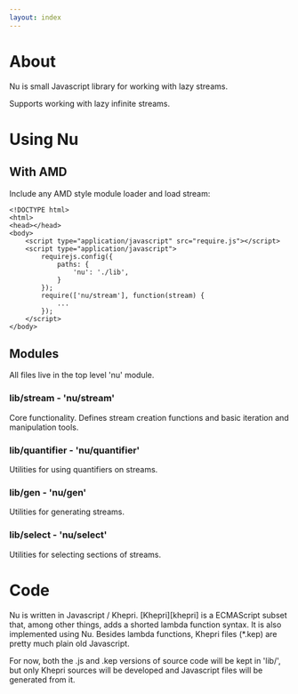 ```yaml
---
layout: index
---
```

# About #
Nu is small Javascript library for working with lazy streams.

Supports working with lazy infinite streams.

# Using Nu #

## With AMD ##
Include any AMD style module loader and load stream:

    <!DOCTYPE html>
    <html>
    <head></head>
    <body>
        <script type="application/javascript" src="require.js"></script>
        <script type="application/javascript">
            requirejs.config({
                paths: {
                    'nu': './lib',
                }
            });
            require(['nu/stream'], function(stream) {
                ...
            });
        </script>
    </body>

## Modules ##
All files live in the top level 'nu' module.

### lib/stream - 'nu/stream' ###
Core functionality. Defines stream creation functions and basic iteration and
manipulation tools.

### lib/quantifier - 'nu/quantifier' ###
Utilities for using quantifiers on streams.

### lib/gen - 'nu/gen' ###
Utilities for generating streams.

### lib/select - 'nu/select' ###
Utilities for selecting sections of streams.

# Code #
Nu is written in Javascript / Khepri. [Khepri][khepri] is a ECMAScript subset
that, among other things, adds a shorted lambda function syntax. It is also
implemented using Nu. Besides lambda functions, Khepri files (*.kep) are
pretty much plain old Javascript.

For now, both the .js and .kep versions of source code will be kept in 'lib/',
but only Khepri sources will be developed and Javascript files will be
generated from it.


